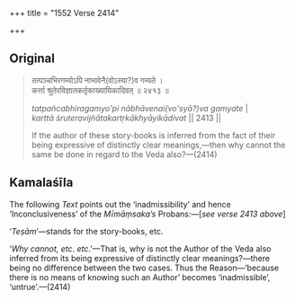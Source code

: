 +++
title = "1552 Verse 2414"

+++
## Original 
>
> तत्पञ्चभिरगम्योऽपि नाभावेनै(वोऽस्या?)व गम्यते ।  
> कर्त्ता श्रुतेरविज्ञातकर्तृकाख्यायिकादिवत् ॥ २४१३ ॥ 
>
> *tatpañcabhiragamyo'pi nābhāvenai(vo'syā?)va gamyate* \|  
> *karttā śruteravijñātakartṛkākhyāyikādivat* \|\| 2413 \|\| 
>
> If the author of these story-books is inferred from the fact of their being expressive of distinctly clear meanings,—then why cannot the same be done in regard to the Veda also?—(2414)



## Kamalaśīla

The following *Text* points out the ‘inadmissibility’ and hence ‘Inconclusiveness’ of the *Mīmāṃsaka’s* Probans:—[*see verse 2413 above*]

‘*Teṣām*’—stands for the story-books, etc.

‘*Why* *cannot, etc*. *etc*.’—That is, why is not the Author of the Veda also inferred from its being expressive of distinctly clear meanings?—there being no difference between the two cases. Thus the Reason—‘because there is no means of knowing such an Author’ becomes ‘inadmissible’, ‘untrue’.—(2414)


